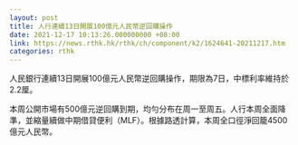 ```yaml
---
layout: post
title: 人行連續13日開展100億元人民幣逆回購操作
date: 2021-12-17 10:13:26.000000000 +08:00
link: https://news.rthk.hk/rthk/ch/component/k2/1624641-20211217.htm
categories: rthk
---
```


人民銀行連續13日開展100億元人民幣逆回購操作，期限為7日，中標利率維持於2.2厘。

本周公開市場有500億元逆回購到期，均勻分布在周一至周五。人行本周全面降準，並縮量續做中期借貸便利（MLF）。根據路透計算，本周全口徑淨回籠4500億元人民幣。
